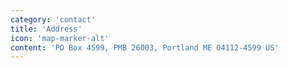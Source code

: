 ```yaml
---
category: 'contact'
title: 'Address'
icon: 'map-marker-alt'
content: 'PO Box 4599, PMB 26003, Portland ME 04112-4599 US'
---
```

